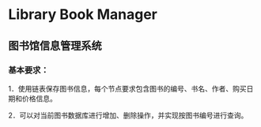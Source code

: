 # Library Book Manager

## 图书馆信息管理系统

### 基本要求：

  1．使用链表保存图书信息，每个节点要求包含图书的编号、书名、作者、购买日期和价格信息。

  2．可以对当前图书数据库进行增加、删除操作，并实现按图书编号进行查询。


